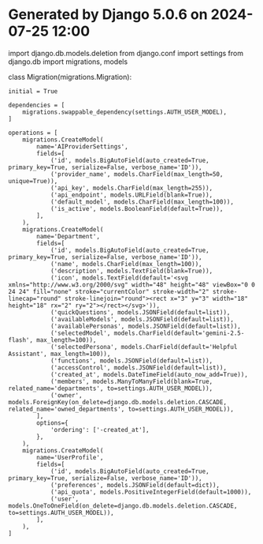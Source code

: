 # Generated by Django 5.0.6 on 2024-07-25 12:00

import django.db.models.deletion
from django.conf import settings
from django.db import migrations, models


class Migration(migrations.Migration):

    initial = True

    dependencies = [
        migrations.swappable_dependency(settings.AUTH_USER_MODEL),
    ]

    operations = [
        migrations.CreateModel(
            name='AIProviderSettings',
            fields=[
                ('id', models.BigAutoField(auto_created=True, primary_key=True, serialize=False, verbose_name='ID')),
                ('provider_name', models.CharField(max_length=50, unique=True)),
                ('api_key', models.CharField(max_length=255)),
                ('api_endpoint', models.URLField(blank=True)),
                ('default_model', models.CharField(max_length=100)),
                ('is_active', models.BooleanField(default=True)),
            ],
        ),
        migrations.CreateModel(
            name='Department',
            fields=[
                ('id', models.BigAutoField(auto_created=True, primary_key=True, serialize=False, verbose_name='ID')),
                ('name', models.CharField(max_length=100)),
                ('description', models.TextField(blank=True)),
                ('icon', models.TextField(default='<svg xmlns="http://www.w3.org/2000/svg" width="48" height="48" viewBox="0 0 24 24" fill="none" stroke="currentColor" stroke-width="2" stroke-linecap="round" stroke-linejoin="round"><rect x="3" y="3" width="18" height="18" rx="2" ry="2"></rect></svg>')),
                ('quickQuestions', models.JSONField(default=list)),
                ('availableModels', models.JSONField(default=list)),
                ('availablePersonas', models.JSONField(default=list)),
                ('selectedModel', models.CharField(default='gemini-2.5-flash', max_length=100)),
                ('selectedPersona', models.CharField(default='Helpful Assistant', max_length=100)),
                ('functions', models.JSONField(default=list)),
                ('accessControl', models.JSONField(default=list)),
                ('created_at', models.DateTimeField(auto_now_add=True)),
                ('members', models.ManyToManyField(blank=True, related_name='departments', to=settings.AUTH_USER_MODEL)),
                ('owner', models.ForeignKey(on_delete=django.db.models.deletion.CASCADE, related_name='owned_departments', to=settings.AUTH_USER_MODEL)),
            ],
            options={
                'ordering': ['-created_at'],
            },
        ),
        migrations.CreateModel(
            name='UserProfile',
            fields=[
                ('id', models.BigAutoField(auto_created=True, primary_key=True, serialize=False, verbose_name='ID')),
                ('preferences', models.JSONField(default=dict)),
                ('api_quota', models.PositiveIntegerField(default=1000)),
                ('user', models.OneToOneField(on_delete=django.db.models.deletion.CASCADE, to=settings.AUTH_USER_MODEL)),
            ],
        ),
    ]
